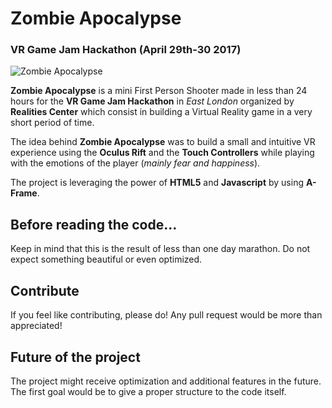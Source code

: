 # Zombie Apocalypse
### VR Game Jam Hackathon (April 29th-30 2017)

![Zombie Apocalypse](zombieapocalypse.gif)

**Zombie Apocalypse** is a mini First Person Shooter made in less than 24 hours for the **VR Game Jam Hackathon** in *East London*  organized by **Realities Center** which consist in building a Virtual Reality game in a very short period of time.

The idea behind **Zombie Apocalypse** was to build a small and intuitive VR experience using the **Oculus Rift** and the **Touch Controllers** while playing with the emotions of the player (*mainly fear and happiness*). 

The project is leveraging the power of **HTML5** and **Javascript** by using **A-Frame**. 

## Before reading the code...
Keep in mind that this is the result of less than one day marathon. Do not expect something beautiful or even optimized. 

## Contribute
If you feel like contributing, please do! Any pull request  would be more than appreciated! 

## Future of the project
The project might receive optimization and additional features in the future. The first goal would be to give a proper structure to the code itself.